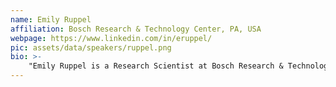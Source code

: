 ```yaml
---
name: Emily Ruppel
affiliation: Bosch Research & Technology Center, PA, USA
webpage: https://www.linkedin.com/in/eruppel/
pic: assets/data/speakers/ruppel.png
bio: >-
    "Emily Ruppel is a Research Scientist at Bosch Research & Technology Center in Pittsburgh, Pennsylvania. Her current research interests lie at the intersection of cyber-physical systems, programming models, and machine learning. Before joining Bosch, she received her Ph.D. in Electrical & Computer Engineering from Carnegie Mellon University."
---
```

